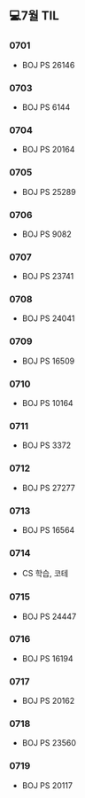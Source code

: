 ## 💻7월 TIL

### 0701
  * BOJ PS 26146

### 0703
  * BOJ PS 6144

### 0704
  * BOJ PS 20164

### 0705
  * BOJ PS 25289

### 0706
  * BOJ PS 9082

### 0707
  * BOJ PS 23741

### 0708
  * BOJ PS 24041

### 0709
  * BOJ PS 16509

### 0710
  * BOJ PS 10164

### 0711
  * BOJ PS 3372

### 0712
  * BOJ PS 27277

### 0713
  * BOJ PS 16564

### 0714
  * CS 학습, 코테

### 0715
  * BOJ PS 24447

### 0716
  * BOJ PS 16194

### 0717
  * BOJ PS 20162

### 0718
  * BOJ PS 23560

### 0719 
  * BOJ PS 20117